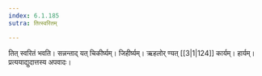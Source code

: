 ```yaml
---
index: 6.1.185
sutra: तित्स्वरितम्

---
```

तित् स्वरितं भवति। सन्नन्ताद् यत् चिकीर्ष्यम्। जिहीर्ष्यम्। ऋहलोर् ण्यत् [[3|1|124]] कार्यम्। हार्यम्। प्रत्ययाद्युदात्तस्य अपवादः।
